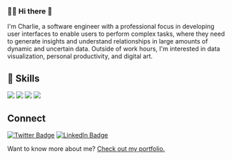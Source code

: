 ### 🙋🏻 Hi there 👋

I'm Charlie, a software engineer with a professional focus in developing user interfaces to enable users to perform complex tasks, where they need to generate insights and understand relationships in large amounts of dynamic and uncertain data. Outside of work hours, I'm interested in data visualization, personal productivity, and digital art. 


## 💼 Skills

![](https://img.shields.io/badge/Code-Angular-informational?style=flat&logo=angular&logoColor=white&color=4AB197)
![](https://img.shields.io/badge/Code-JavaScript-informational?style=flat&logo=JavaScript&logoColor=white&color=4AB197)
![](https://img.shields.io/badge/Code-TypeScript-informational?style=flat&logo=TypeScript&logoColor=white&color=4AB197)
![](https://img.shields.io/badge/Code-Python-informational?style=flat&logo=Python&logoColor=white&color=4AB197)

## Connect

[![Twitter Badge](https://img.shields.io/badge/Twitter-Profile-informational?style=flat&logo=twitter&logoColor=white&color=1CA2F1)](https://twitter.com/charlieplusplus)
[![LinkedIn Badge](https://img.shields.io/badge/LinkedIn-Profile-informational?style=flat&logo=linkedin&logoColor=white&color=0D76A8)](https://www.linkedin.com/in/charliemj/)

Want to know more about me? [Check out my portfolio.](https://charlie.codes/)

<!--
**charliejmoore/charliejmoore** is a ✨ _special_ ✨ repository because its `README.md` (this file) appears on your GitHub profile.

Here are some ideas to get you started:

- 🔭 I’m currently working on ...
- 🌱 I’m currently learning ...
- 👯 I’m looking to collaborate on ...
- 🤔 I’m looking for help with ...
- 💬 Ask me about ...
- 📫 How to reach me: ...
- 😄 Pronouns: ...
- ⚡ Fun fact: ...
-->

